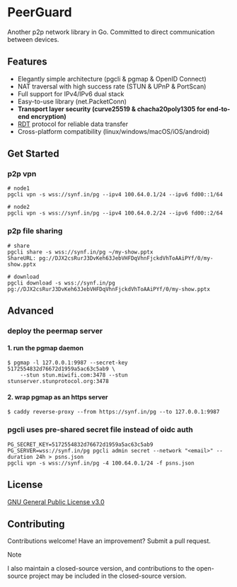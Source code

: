 # PeerGuard

Another p2p network library in Go. Committed to direct communication between devices.  

## Features
- Elegantly simple architecture (pgcli & pgmap & OpenID Connect)
- NAT traversal with high success rate (STUN & UPnP & PortScan)
- Full support for IPv4/IPv6 dual stack
- Easy-to-use library (net.PacketConn) 
- **Transport layer security (curve25519 & chacha20poly1305 for end-to-end encryption)**
- [RDT](https://github.com/rkonfj/peerguard/tree/main/rdt) protocol for reliable data transfer  
- Cross-platform compatibility (linux/windows/macOS/iOS/android)

## Get Started
### p2p vpn
```
# node1
pgcli vpn -s wss://synf.in/pg --ipv4 100.64.0.1/24 --ipv6 fd00::1/64
```
```
# node2
pgcli vpn -s wss://synf.in/pg --ipv4 100.64.0.2/24 --ipv6 fd00::2/64
```
### p2p file sharing
```
# share
pgcli share -s wss://synf.in/pg ~/my-show.pptx
ShareURL: pg://DJX2csRurJ3DvKeh63JebVHFDqVhnFjckdVhToAAiPYf/0/my-show.pptx
```
```
# download
pgcli download -s wss://synf.in/pg pg://DJX2csRurJ3DvKeh63JebVHFDqVhnFjckdVhToAAiPYf/0/my-show.pptx
```

## Advanced
### deploy the peermap server
#### 1. run the pgmap daemon
```
$ pgmap -l 127.0.0.1:9987 --secret-key 5172554832d76672d1959a5ac63c5ab9 \
    --stun stun.miwifi.com:3478 --stun stunserver.stunprotocol.org:3478
```

#### 2. wrap pgmap as an https server
```
$ caddy reverse-proxy --from https://synf.in/pg --to 127.0.0.1:9987
```
### pgcli uses pre-shared secret file instead of oidc auth 
```
PG_SECRET_KEY=5172554832d76672d1959a5ac63c5ab9 PG_SERVER=wss://synf.in/pg pgcli admin secret --network "<email>" --duration 24h > psns.json
pgcli vpn -s wss://synf.in/pg -4 100.64.0.1/24 -f psns.json
```
## License
[GNU General Public License v3.0](https://github.com/rkonfj/peerguard/blob/main/LICENSE)

## Contributing
Contributions welcome! Have an improvement? Submit a pull request. 
> [!NOTE]
> I also maintain a closed-source version, and contributions to the open-source project may be included in the closed-source version.